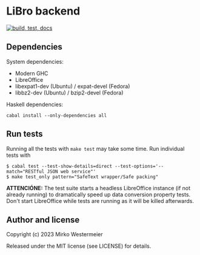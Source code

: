 # LiBro backend

[![build, test, docs](https://github.com/libro-app/backend/actions/workflows/haskell-ci.yml/badge.svg)](https://github.com/libro-app/backend/actions/workflows/haskell-ci.yml)

## Dependencies

System dependencies:

- Modern GHC
- LibreOffice
- libexpat1-dev (Ubuntu) / expat-devel (Fedora)
- libbz2-dev (Ubuntu) / bzip2-devel (Fedora)

Haskell dependencies:

```
cabal install --only-dependencies all
```

## Run tests
 
Running all the tests with `make test` may take some time. Run individual tests with
 
```
$ cabal test --test-show-details=direct --test-options='--match="RESTful JSON web service"'
$ make test_only pattern="SafeText wrapper/Safe packing"
```

**ATTENCIÓNE:** The test suite starts a headless LibreOffice instance (if not already running) to dramatically speed up data conversion property tests. Don't start LibreOffice while tests are running as it will be killed afterwards.

## Author and license

Copyright (c) 2023 Mirko Westermeier

Released under the MIT license (see LICENSE) for details.
